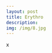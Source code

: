 ```yaml
---
layout: post
title: Erythro
description: 
img: /img/8.jpg
---
```


<div class="col three caption">
	<img src="{{ site.baseurl }}/img/3.jpg" alt="" title="example image"/>
</div>
<div class="col three caption">
x
</div>
